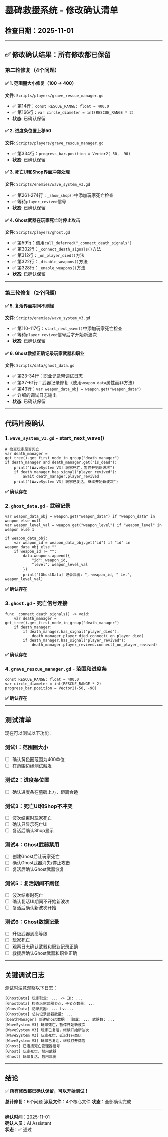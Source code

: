 # 墓碑救援系统 - 修改确认清单

## 检查日期：2025-11-01

---

## ✅ 修改确认结果：所有修改都已保留

### 第二轮修复（4个问题）

#### ✅ 1. 范围圈大小修复（100 → 400）
**文件**: `Scripts/players/grave_rescue_manager.gd`
- ✅ 第14行：`const RESCUE_RANGE: float = 400.0`
- ✅ 第166行：`var circle_diameter = int(RESCUE_RANGE * 2)`
- **状态**: 已确认保留

#### ✅ 2. 进度条位置上移50
**文件**: `Scripts/players/grave_rescue_manager.gd`
- ✅ 第334行：`progress_bar.position = Vector2(-50, -90)`
- **状态**: 已确认保留

#### ✅ 3. 死亡UI和Shop界面冲突处理
**文件**: `Scripts/enemies/wave_system_v3.gd`
- ✅ 第261-274行：`_show_shop()`中添加玩家死亡检查
- ✅ 等待`player_revived`信号
- **状态**: 已确认保留

#### ✅ 4. Ghost武器在玩家死亡时停止攻击
**文件**: `Scripts/players/ghost.gd`
- ✅ 第59行：调用`call_deferred("_connect_death_signals")`
- ✅ 第302行：`_connect_death_signals()`方法
- ✅ 第312行：`_on_player_died()`方法
- ✅ 第322行：`_disable_weapons()`方法
- ✅ 第328行：`_enable_weapons()`方法
- **状态**: 已确认保留

---

### 第三轮修复（2个问题）

#### ✅ 5. 复活界面期间不刷怪
**文件**: `Scripts/enemies/wave_system_v3.gd`
- ✅ 第110-117行：`start_next_wave()`中添加玩家死亡检查
- ✅ 等待`player_revived`信号后才开始新波次
- **状态**: 已确认保留

#### ✅ 6. Ghost数据正确记录玩家武器和职业
**文件**: `Scripts/data/ghost_data.gd`
- ✅ 第23-34行：职业记录带调试日志
- ✅ 第37-61行：武器记录修复（使用`weapon_data`属性而非方法）
- ✅ 第43行：`var weapon_data_obj = weapon.get("weapon_data")`
- ✅ 详细的调试日志输出
- **状态**: 已确认保留

---

## 代码片段确认

### 1. `wave_system_v3.gd` - start_next_wave()
```gdscript
# 检查玩家是否死亡
var death_manager = get_tree().get_first_node_in_group("death_manager")
if death_manager and death_manager.get("is_dead"):
    print("[WaveSystem V3] 玩家死亡，暂停开始新波次")
    if death_manager.has_signal("player_revived"):
        await death_manager.player_revived
    print("[WaveSystem V3] 玩家已复活，继续开始新波次")
```
**✅ 确认存在**

### 2. `ghost_data.gd` - 武器记录
```gdscript
var weapon_data_obj = weapon.get("weapon_data") if "weapon_data" in weapon else null
var weapon_level_val = weapon.get("weapon_level") if "weapon_level" in weapon else 1

if weapon_data_obj:
    var weapon_id = weapon_data_obj.get("id") if "id" in weapon_data_obj else ""
    if weapon_id != "":
        data.weapons.append({
            "id": weapon_id,
            "level": weapon_level_val
        })
        print("[GhostData] 记录武器: ", weapon_id, " Lv.", weapon_level_val)
```
**✅ 确认存在**

### 3. `ghost.gd` - 死亡信号连接
```gdscript
func _connect_death_signals() -> void:
    var death_manager = get_tree().get_first_node_in_group("death_manager")
    if death_manager:
        if death_manager.has_signal("player_died"):
            death_manager.player_died.connect(_on_player_died)
        if death_manager.has_signal("player_revived"):
            death_manager.player_revived.connect(_on_player_revived)
```
**✅ 确认存在**

### 4. `grave_rescue_manager.gd` - 范围和进度条
```gdscript
const RESCUE_RANGE: float = 400.0
var circle_diameter = int(RESCUE_RANGE * 2)
progress_bar.position = Vector2(-50, -90)
```
**✅ 确认存在**

---

## 测试清单

现在可以测试以下功能：

### 测试1：范围圈大小
- [ ] 确认黄色圈范围为400单位
- [ ] 在范围边缘测试触发

### 测试2：进度条位置
- [ ] 确认进度条在墓碑上方，距离合适

### 测试3：死亡UI和Shop不冲突
- [ ] 波次结束时玩家死亡
- [ ] 确认只显示死亡UI
- [ ] 复活后确认Shop显示

### 测试4：Ghost武器禁用
- [ ] 创建Ghost后让玩家死亡
- [ ] 确认Ghost武器消失/停止攻击
- [ ] 复活后确认Ghost武器恢复

### 测试5：复活期间不刷怪
- [ ] 波次结束时死亡
- [ ] 确认复活UI期间不开始新波次
- [ ] 复活后确认新波次开始

### 测试6：Ghost数据记录
- [ ] 升级武器到高等级
- [ ] 玩家死亡
- [ ] 观察日志确认武器和职业记录正确
- [ ] 救援后确认Ghost武器和职业正确

---

## 关键调试日志

测试时注意观察以下日志：

```
[GhostData] 玩家职业: ... -> ID: ...
[GhostData] 检查玩家武器节点，子节点数量: ...
[GhostData] 记录武器: ... Lv....
[GhostData] 总共记录武器数量: ...
[DeathManager] 创建Ghost数据 | 职业: ... 武器数: ...
[WaveSystem V3] 玩家死亡，暂停开始新波次
[WaveSystem V3] 玩家已复活，继续开始新波次
[WaveSystem V3] 玩家死亡，延迟打开商店
[WaveSystem V3] 玩家已复活，继续打开商店
[Ghost] 已连接死亡管理器信号
[Ghost] 玩家死亡，禁用武器
[Ghost] 玩家复活，启用武器
```

---

## 结论

✅ **所有修改都已确认保留，可以开始测试！**

**总计修复**：6个问题
**涉及文件**：4个核心文件
**状态**：全部确认完成

---

**确认时间**：2025-11-01  
**确认人员**：AI Assistant  
**状态**：✅ 通过

